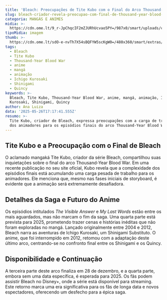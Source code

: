 ```yaml
---
title: 'Bleach: Preocupações de Tite Kubo com o Final do Arco Thousand-Year Blood War'
slug: bleach-criador-revela-preocupao-com-final-de-thousand-year-blood-war
categoria: MANGÁS E ANIMES
midia: >-
  https://cdn.ome.lt/9_r-JpChqcIF2mZJURhUcvao5PY=/987x0/smart/uploads/conteudo/fotos/OMELETE_CAPA_-_2025-05-26T134124.887.png
tipoMidia: imagem
thumb: >-
  https://cdn.ome.lt/sdO-e-nvTh7X54sBQFYW5scKgW0=/480x360/smart/extras/conteudos/omelete_THUMB_-_2025-05-26T134112.077.png
tags:
  - Bleach
  - Tite Kubo
  - Thousand-Year Blood War
  - anime
  - mangá
  - animação
  - Ichigo Kurosaki
  - Shinigami
  - Quincy
keywords: >-
  Bleach, Tite Kubo, Thousand-Year Blood War, anime, mangá, animação, Ichigo
  Kurosaki, Shinigami, Quincy
author: Ana Luiza
data: '2025-05-26T17:17:41.555Z'
resumo: >-
  Tite Kubo, criador de Bleach, expressa preocupações com a carga de trabalho
  dos animadores para os episódios finais do arco Thousand-Year Blood War.
---
```


## Tite Kubo e a Preocupação com o Final de Bleach

O aclamado mangaká Tite Kubo, criador da série Bleach, compartilhou suas inquietações sobre o final do arco Thousand-Year Blood War. Em uma recente publicação no seu site oficial, Kubo revela que a complexidade dos episódios finais está acumulando uma carga pesada de trabalho para os animadores. Ele menciona que, mesmo nas fases iniciais de storyboard, é evidente que a animação será extremamente desafiadora. 

## Detalhes da Saga e Futuro do Anime

Os episódios intitulados *The Visible Answer* e *My Last Words* estão entre os mais aguardados, mas não marcam o fim da saga. Uma quarta parte está prevista para 2025, prometendo trazer cenas e histórias inéditas que não foram exploradas no mangá. Lançado originalmente entre 2004 e 2012, Bleach narra as aventuras de Ichigo Kurosaki, um Shinigami Substituto. O anime, que foi interrompido em 2012, retomou com a adaptação deste último arco, centrando-se no confronto final entre os Shinigami e os Quincy. 

## Disponibilidade e Continuação

A terceira parte deste arco finaliza em 28 de dezembro, e a quarta parte, embora sem uma data específica, é esperada para 2025. Os fãs podem assistir Bleach no Disney+, onde a série está disponível para streaming. Este retorno marca uma era significativa para os fãs de longa data e novos espectadores, oferecendo um desfecho para a épica saga.
